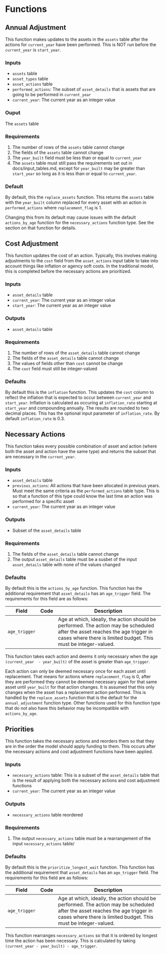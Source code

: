 # Functions


## Annual Adjustment

This function makes updates to the assets in the `assets` table after the actions for `current_year` have been performed. This is NOT run before the `current_year` is `start_year`. 

### Inputs

- `assets` table
- `asset_types` table
- `asset_actions` table
- `performed_actions`: The subset of `asset_details` that is assets that are going to be performed in `current_year`
- `current_year`: The current year as an integer value

### Ouput

The `assets` table

### Requirements

1. The number of rows of the `assets` table cannot change
2. The fields of the `assets` table cannot change
3. The `year_built` field must be less than or equal to `current_year`
4. The `assets` table must still pass the requirements set out in docs/input_tables.md, except for `year_built` may be greater than `start_year` so long as it is less than or equal to `current_year`.

### Default

By default, this the `replace_assets` function. This returns the `assets` table with the `year_built` column replaced for every asset with an action in `performed_actions` where `replacement_flag` is 1.

Changing this from its default may cause issues with the default `actions_by_age` function for the `necessary_actions` function type. See the section on that function for details.


## Cost Adjustment

This function updates the cost of an action. Typically, this involves making adjustments to the `cost` field from the `asset_actions` input table to take into account things like inflation or agency soft costs. In the traditional model, this is completed before the necessary actions are prioritized.

### Inputs

- `asset_details` table
- `current_year`: The current year as an integer value
- `start_year`: The current year as an integer value

### Outputs

- `asset_details` table

### Requirements

1. The number of rows of the `asset_details` table cannot change
2. The fields of the `asset_details` table cannot change
3. The values of fields other than `cost` cannot be change
4. The `cost` field must still be integer-valued

### Defaults

By default this is the `inflation` function. This updates the `cost` column  to reflect the inflation that is expected to occur between `current_year` and `start_year`. Inflation is calculated as occuring at `inflation_rate` starting at `start_year` and compounding annually. The results are rounded to two decimal places. This has the optional input parameter of `inflation_rate`. By default `inflation_rate` is 0.3.


## Necessary Actions

This function takes every possible combination of asset and action (where both the asset and action have the same type) and returns the subset that are necessary in the `current_year`.

### Inputs

- `asset_details` table
- `previous_actions`: All actions that have been allocated in previous years. Must meet the same criteria as the `performed_actions` table type. This is so that a function of this type could know the last time an action was performed for a specific asset
- `current_year`: The current year as an integer value

### Outputs

- Subset of the `asset_details` table

### Requirements

1. The fields of the `asset_details` table cannot change
2. The output `asset_details` table must be a susbet of the input `asset_details` table with none of the values changed

### Defaults

By default this is the `actions_by_age` function. This function has the additional requirement that `asset_details` has an `age_trigger` field. The requirements for this field are as follows:

| Field | Code | Description |
| ---- | ---- | ---- |
| `age_trigger` | | Age at which, ideally, the action should be performed. The action may be scheduled after the asset reaches the age trigger in cases where there is limited budget. This must be integer-valued. |

This function takes each action and deems it only necessary when the age `(current_year  - year_built)` of the asset is greater than `age_trigger`. 

Each action can only be deemed necessary once for each asset until replacement. That means for actions where `replacement_flag` is 0, after they are performed they cannot be deemed necessary again for that same asset until `year_built` for that action changes. It is assumed that this only changes when the asset has a replacement action performed. This is handled by the `replace_assets` function that is the default for the `annual_adjustment` function type. Other functions used for this function type that do not also have this behavior may be incompatible with `actions_by_age`.


## Priorities

This function takes the necessary actions and reorders them so that they are in the order the model should apply funding to them. This occurs after the necessary actions and cost adjustment functions have been applied.

### Inputs

- `necessary_actions` table: This is a subset of the `asset_details` table that is the result of applying both the necessary actions and cost adjustment functions
- `current_year`: The current year as an integer value

### Outputs

- `necessary_actions` table reordered

### Requirements

1. The output `necessary_actions` table must be a rearrangement of the input `necessary_actions` table/

### Defaults

By default this is the `prioritize_longest_wait` function. This function has the additional requirement that `asset_details` has an `age_trigger` field. The requirements for this field are as follows:

| Field | Code | Description |
| ---- | ---- | ---- |
| `age_trigger` | | Age at which, ideally, the action should be performed. The action may be scheduled after the asset reaches the age trigger in cases where there is limited budget. This must be integer-valued. |

This function rearranges `necessary_actions` so that it is ordered by longest time the action has been necessary. This is calculated by taking `(current_year - year_built) - age_trigger`.